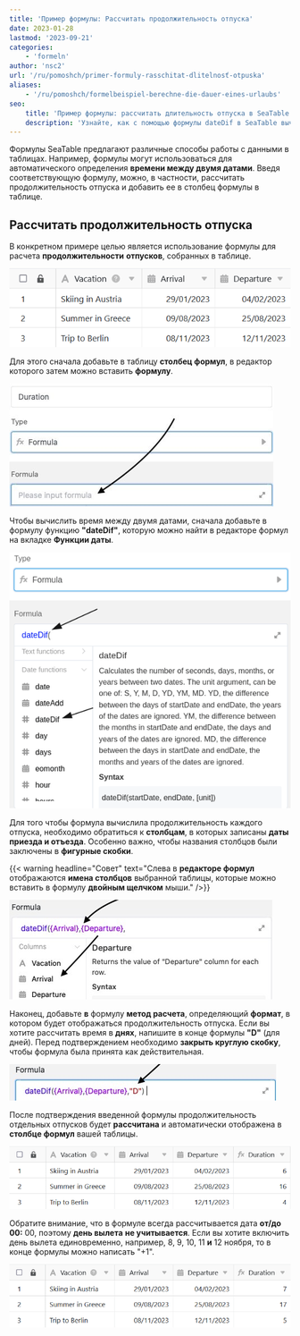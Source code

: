 ```yaml
---
title: 'Пример формулы: Рассчитать продолжительность отпуска'
date: 2023-01-28
lastmod: '2023-09-21'
categories:
    - 'formeln'
author: 'nsc2'
url: '/ru/pomoshch/primer-formuly-rasschitat-dlitelnosť-otpuska'
aliases:
    - '/ru/pomoshch/formelbeispiel-berechne-die-dauer-eines-urlaubs'
seo:
    title: 'Пример формулы: рассчитать длительность отпуска в SeaTable'
    description: 'Узнайте, как с помощью формулы dateDif в SeaTable вычислить продолжительность отпуска между датами начала и окончания.'
---
```


Формулы SeaTable предлагают различные способы работы с данными в таблицах. Например, формулы могут использоваться для автоматического определения **времени между двумя датами**. Введя соответствующую формулу, можно, в частности, рассчитать продолжительность отпуска и добавить ее в столбец формулы в таблице.

## Рассчитать продолжительность отпуска

В конкретном примере целью является использование формулы для расчета **продолжительности** **отпусков**, собранных в таблице.

![Пример таблицы для расчета продолжительности отпуска по формуле](images/Beispiel-Tabelle-zur-Berechnung-der-Dauer-von-Urlauben-mithilfe-einer-Formel.png)

Для этого сначала добавьте в таблицу **столбец формул**, в редактор которого затем можно вставить **формулу**.

![Ввод формулы в предназначенное для этого текстовое поле](images/input-formular-2-1.jpg)

Чтобы вычислить время между двумя датами, сначала добавьте в формулу функцию **"dateDif"**, которую можно найти в редакторе формул на вкладке **Функции даты**.

![Добавление функции "разница дат" в формулу](images/add-function-datedif.png)

Для того чтобы формула вычислила продолжительность каждого отпуска, необходимо обратиться к **столбцам**, в которых записаны **даты приезда и отъезда**. Особенно важно, чтобы названия столбцов были заключены в **фигурные скобки**.

{{< warning  headline="Совет"  text="Слева в **редакторе формул** отображаются **имена столбцов** выбранной таблицы, которые можно вставить в формулу **двойным щелчком** мыши." />}}

![Добавьте ссылки на названия столбцов таблицы, в которых находятся даты прилета и вылета.](images/reference-to-columns.jpg)

Наконец, добавьте **в** формулу **метод расчета**, определяющий **формат**, в котором будет отображаться продолжительность отпуска. Если вы хотите рассчитать время в **днях**, напишите в конце формулы **"D"** (для дней). Перед подтверждением необходимо **закрыть круглую скобку**, чтобы формула была принята как действительная.

![Завершение формулы с методикой расчета и скобкой](images/finish-formular.jpg)

После подтверждения введенной формулы продолжительность отдельных отпусков будет **рассчитана** и автоматически отображена в **столбце формул** вашей таблицы.

![Результатом формулы является продолжительность отпуска в днях](images/Das-Ergebnis-der-Formel-ist-die-Dauer-des-Urlaubs-in-Tagen.png)

Обратите внимание, что в формуле всегда рассчитывается дата **от/до 00:** 00, поэтому **день вылета** **не учитывается**. Если вы хотите включить день вылета единовременно, например, 8, 9, 10, 11 **и** 12 ноября, то в конце формулы можно написать "+1".

![Результат формулы в виде периода, включающего день вылета](images/Das-Ergebnis-der-Formel-als-Zeitraum-inklusive-Abreisetag.png)
